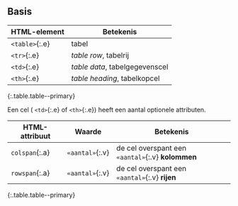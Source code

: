 Basis
-----

| HTML-element   | Betekenis                      |
|----------------|--------------------------------|
| `<table>`{:.e} | tabel                          |
| `<tr>`{:.e}    | *table row*, tabelrij          |
| `<td>`{:.e}    | *table data*, tabelgegevenscel |
| `<th>`{:.e}    | *table heading*, tabelkopcel   |
{:.table.table--primary}

Een cel ( `<td>`{:.e} of  `<th>`{:.e}) heeft een aantal optionele attributen.

| HTML-attribuut | Waarde        | Betekenis                                           |
|----------------|---------------|-----------------------------------------------------|
| `colspan`{:.a} | `«aantal»`{:.v} | de cel overspant een `«aantal»`{:.v} **kolommen** |
| `rowspan`{:.a} | `«aantal»`{:.v} | de cel overspant een `«aantal»`{:.v} **rijen**    |
{:.table.table--primary}